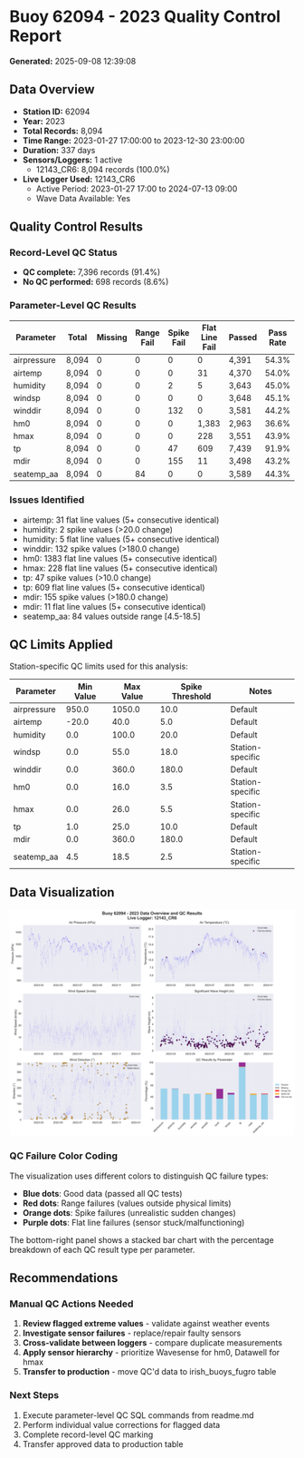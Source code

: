 # Buoy 62094 - 2023 Quality Control Report

**Generated:** 2025-09-08 12:39:08

## Data Overview

- **Station ID:** 62094
- **Year:** 2023
- **Total Records:** 8,094
- **Time Range:** 2023-01-27 17:00:00 to 2023-12-30 23:00:00
- **Duration:** 337 days
- **Sensors/Loggers:** 1 active
  - 12143_CR6: 8,094 records (100.0%)
- **Live Logger Used:** 12143_CR6
  - Active Period: 2023-01-27 17:00 to 2024-07-13 09:00
  - Wave Data Available: Yes

## Quality Control Results

### Record-Level QC Status

- **QC complete:** 7,396 records (91.4%)
- **No QC performed:** 698 records (8.6%)

### Parameter-Level QC Results

| Parameter | Total | Missing | Range Fail | Spike Fail | Flat Line Fail | Passed | Pass Rate |
|-----------|--------|---------|------------|------------|----------------|--------|-----------|
| airpressure | 8,094 | 0 | 0 | 0 | 0 | 4,391 | 54.3% |
| airtemp | 8,094 | 0 | 0 | 0 | 31 | 4,370 | 54.0% |
| humidity | 8,094 | 0 | 0 | 2 | 5 | 3,643 | 45.0% |
| windsp | 8,094 | 0 | 0 | 0 | 0 | 3,648 | 45.1% |
| winddir | 8,094 | 0 | 0 | 132 | 0 | 3,581 | 44.2% |
| hm0 | 8,094 | 0 | 0 | 0 | 1,383 | 2,963 | 36.6% |
| hmax | 8,094 | 0 | 0 | 0 | 228 | 3,551 | 43.9% |
| tp | 8,094 | 0 | 0 | 47 | 609 | 7,439 | 91.9% |
| mdir | 8,094 | 0 | 0 | 155 | 11 | 3,498 | 43.2% |
| seatemp_aa | 8,094 | 0 | 84 | 0 | 0 | 3,589 | 44.3% |

### Issues Identified

- airtemp: 31 flat line values (5+ consecutive identical)
- humidity: 2 spike values (>20.0 change)
- humidity: 5 flat line values (5+ consecutive identical)
- winddir: 132 spike values (>180.0 change)
- hm0: 1383 flat line values (5+ consecutive identical)
- hmax: 228 flat line values (5+ consecutive identical)
- tp: 47 spike values (>10.0 change)
- tp: 609 flat line values (5+ consecutive identical)
- mdir: 155 spike values (>180.0 change)
- mdir: 11 flat line values (5+ consecutive identical)
- seatemp_aa: 84 values outside range [4.5-18.5]

## QC Limits Applied

Station-specific QC limits used for this analysis:

| Parameter | Min Value | Max Value | Spike Threshold | Notes |
|-----------|-----------|-----------|-----------------|-------|
| airpressure | 950.0 | 1050.0 | 10.0 | Default |
| airtemp | -20.0 | 40.0 | 5.0 | Default |
| humidity | 0.0 | 100.0 | 20.0 | Default |
| windsp | 0.0 | 55.0 | 18.0 | Station-specific |
| winddir | 0.0 | 360.0 | 180.0 | Default |
| hm0 | 0.0 | 16.0 | 3.5 | Station-specific |
| hmax | 0.0 | 26.0 | 5.5 | Station-specific |
| tp | 1.0 | 25.0 | 10.0 | Default |
| mdir | 0.0 | 360.0 | 180.0 | Default |
| seatemp_aa | 4.5 | 18.5 | 2.5 | Station-specific |

## Data Visualization

![QC Overview](buoy_62094_2023_qc_overview.png)

### QC Failure Color Coding

The visualization uses different colors to distinguish QC failure types:

- **Blue dots**: Good data (passed all QC tests)
- **Red dots**: Range failures (values outside physical limits)
- **Orange dots**: Spike failures (unrealistic sudden changes)
- **Purple dots**: Flat line failures (sensor stuck/malfunctioning)

The bottom-right panel shows a stacked bar chart with the percentage breakdown of each QC result type per parameter.

## Recommendations

### Manual QC Actions Needed

1. **Review flagged extreme values** - validate against weather events
2. **Investigate sensor failures** - replace/repair faulty sensors
3. **Cross-validate between loggers** - compare duplicate measurements
4. **Apply sensor hierarchy** - prioritize Wavesense for hm0, Datawell for hmax
5. **Transfer to production** - move QC'd data to irish_buoys_fugro table

### Next Steps

1. Execute parameter-level QC SQL commands from readme.md
2. Perform individual value corrections for flagged data
3. Complete record-level QC marking
4. Transfer approved data to production table
